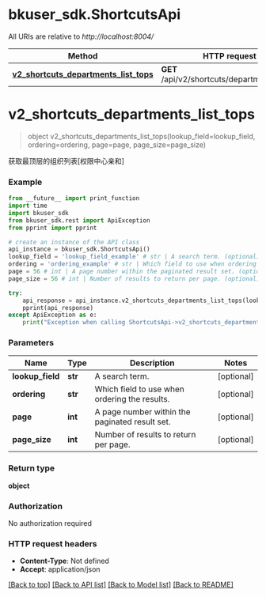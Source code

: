 # bkuser_sdk.ShortcutsApi

All URIs are relative to *http://localhost:8004/*

Method | HTTP request | Description
------------- | ------------- | -------------
[**v2_shortcuts_departments_list_tops**](ShortcutsApi.md#v2_shortcuts_departments_list_tops) | **GET** /api/v2/shortcuts/departments/tops/ |

# **v2_shortcuts_departments_list_tops**
> object v2_shortcuts_departments_list_tops(lookup_field=lookup_field, ordering=ordering, page=page, page_size=page_size)



获取最顶层的组织列表[权限中心亲和]

### Example
```python
from __future__ import print_function
import time
import bkuser_sdk
from bkuser_sdk.rest import ApiException
from pprint import pprint

# create an instance of the API class
api_instance = bkuser_sdk.ShortcutsApi()
lookup_field = 'lookup_field_example' # str | A search term. (optional)
ordering = 'ordering_example' # str | Which field to use when ordering the results. (optional)
page = 56 # int | A page number within the paginated result set. (optional)
page_size = 56 # int | Number of results to return per page. (optional)

try:
    api_response = api_instance.v2_shortcuts_departments_list_tops(lookup_field=lookup_field, ordering=ordering, page=page, page_size=page_size)
    pprint(api_response)
except ApiException as e:
    print("Exception when calling ShortcutsApi->v2_shortcuts_departments_list_tops: %s\n" % e)
```

### Parameters

Name | Type | Description  | Notes
------------- | ------------- | ------------- | -------------
 **lookup_field** | **str**| A search term. | [optional]
 **ordering** | **str**| Which field to use when ordering the results. | [optional]
 **page** | **int**| A page number within the paginated result set. | [optional]
 **page_size** | **int**| Number of results to return per page. | [optional]

### Return type

**object**

### Authorization

No authorization required

### HTTP request headers

 - **Content-Type**: Not defined
 - **Accept**: application/json

[[Back to top]](#) [[Back to API list]](../README.md#documentation-for-api-endpoints) [[Back to Model list]](../README.md#documentation-for-models) [[Back to README]](../README.md)
